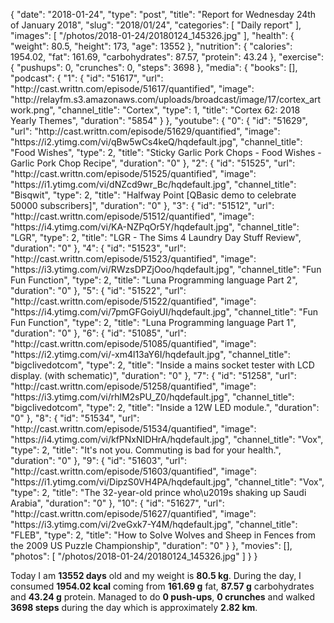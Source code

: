 {
    "date": "2018-01-24",
    "type": "post",
    "title": "Report for Wednesday 24th of January 2018",
    "slug": "2018\/01\/24",
    "categories": [
        "Daily report"
    ],
    "images": [
        "\/photos\/2018-01-24\/20180124_145326.jpg"
    ],
    "health": {
        "weight": 80.5,
        "height": 173,
        "age": 13552
    },
    "nutrition": {
        "calories": 1954.02,
        "fat": 161.69,
        "carbohydrates": 87.57,
        "protein": 43.24
    },
    "exercise": {
        "pushups": 0,
        "crunches": 0,
        "steps": 3698
    },
    "media": {
        "books": [],
        "podcast": {
            "1": {
                "id": "51617",
                "url": "http:\/\/cast.writtn.com\/episode\/51617\/quantified",
                "image": "http:\/\/relayfm.s3.amazonaws.com\/uploads\/broadcast\/image\/17\/cortex_artwork.png",
                "channel_title": "Cortex",
                "type": 1,
                "title": "Cortex 62: 2018 Yearly Themes",
                "duration": "5854"
            }
        },
        "youtube": {
            "0": {
                "id": "51629",
                "url": "http:\/\/cast.writtn.com\/episode\/51629\/quantified",
                "image": "https:\/\/i2.ytimg.com\/vi\/qBw5wCs4keQ\/hqdefault.jpg",
                "channel_title": "Food Wishes",
                "type": 2,
                "title": "Sticky Garlic Pork Chops - Food Wishes - Garlic Pork Chop Recipe",
                "duration": "0"
            },
            "2": {
                "id": "51525",
                "url": "http:\/\/cast.writtn.com\/episode\/51525\/quantified",
                "image": "https:\/\/i1.ytimg.com\/vi\/dNZcd9wr_Bc\/hqdefault.jpg",
                "channel_title": "Bisqwit",
                "type": 2,
                "title": "Halfway Point [QBasic demo to celebrate 50000 subscribers]",
                "duration": "0"
            },
            "3": {
                "id": "51512",
                "url": "http:\/\/cast.writtn.com\/episode\/51512\/quantified",
                "image": "https:\/\/i4.ytimg.com\/vi\/KA-NZPqOr5Y\/hqdefault.jpg",
                "channel_title": "LGR",
                "type": 2,
                "title": "LGR - The Sims 4 Laundry Day Stuff Review",
                "duration": "0"
            },
            "4": {
                "id": "51523",
                "url": "http:\/\/cast.writtn.com\/episode\/51523\/quantified",
                "image": "https:\/\/i3.ytimg.com\/vi\/RWzsDPZjOoo\/hqdefault.jpg",
                "channel_title": "Fun Fun Function",
                "type": 2,
                "title": "Luna Programming language Part 2",
                "duration": "0"
            },
            "5": {
                "id": "51522",
                "url": "http:\/\/cast.writtn.com\/episode\/51522\/quantified",
                "image": "https:\/\/i4.ytimg.com\/vi\/7pmGFGoiyUI\/hqdefault.jpg",
                "channel_title": "Fun Fun Function",
                "type": 2,
                "title": "Luna Programming language Part 1",
                "duration": "0"
            },
            "6": {
                "id": "51085",
                "url": "http:\/\/cast.writtn.com\/episode\/51085\/quantified",
                "image": "https:\/\/i2.ytimg.com\/vi\/-xm4l13aY6I\/hqdefault.jpg",
                "channel_title": "bigclivedotcom",
                "type": 2,
                "title": "Inside a mains socket tester with LCD display.  (with schematic)",
                "duration": "0"
            },
            "7": {
                "id": "51258",
                "url": "http:\/\/cast.writtn.com\/episode\/51258\/quantified",
                "image": "https:\/\/i3.ytimg.com\/vi\/rhlM2sPU_Z0\/hqdefault.jpg",
                "channel_title": "bigclivedotcom",
                "type": 2,
                "title": "Inside a 12W LED module.",
                "duration": "0"
            },
            "8": {
                "id": "51534",
                "url": "http:\/\/cast.writtn.com\/episode\/51534\/quantified",
                "image": "https:\/\/i4.ytimg.com\/vi\/kfPNxNIDHrA\/hqdefault.jpg",
                "channel_title": "Vox",
                "type": 2,
                "title": "It's not you. Commuting is bad for your health.",
                "duration": "0"
            },
            "9": {
                "id": "51603",
                "url": "http:\/\/cast.writtn.com\/episode\/51603\/quantified",
                "image": "https:\/\/i1.ytimg.com\/vi\/DipzS0VH4PA\/hqdefault.jpg",
                "channel_title": "Vox",
                "type": 2,
                "title": "The 32-year-old prince who\u2019s shaking up Saudi Arabia",
                "duration": "0"
            },
            "10": {
                "id": "51627",
                "url": "http:\/\/cast.writtn.com\/episode\/51627\/quantified",
                "image": "https:\/\/i3.ytimg.com\/vi\/2veGxk7-Y4M\/hqdefault.jpg",
                "channel_title": "FLEB",
                "type": 2,
                "title": "How to Solve Wolves and Sheep in Fences from the 2009 US Puzzle Championship",
                "duration": "0"
            }
        },
        "movies": [],
        "photos": [
            "\/photos\/2018-01-24\/20180124_145326.jpg"
        ]
    }
}

Today I am <strong>13552 days</strong> old and my weight is <strong>80.5 kg</strong>. During the day, I consumed <strong>1954.02 kcal</strong> coming from <strong>161.69 g</strong> fat, <strong>87.57 g</strong> carbohydrates and <strong>43.24 g</strong> protein. Managed to do <strong>0 push-ups</strong>, <strong>0 crunches</strong> and walked <strong>3698 steps</strong> during the day which is approximately <strong>2.82 km</strong>.